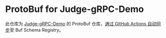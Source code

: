 # ProtoBuf for Judge-gRPC-Demo

此仓库为 [Judge-gRPC-Demo] 的 ProtoBuf 仓库，[通过 GitHub Actions 自动同步][Github Actions Workflow]至 Buf Schema Registry。

[Judge-gRPC-Demo]: https://github.com/Jisu-Woniu/judge-grpc-demo/
[Github Actions Workflow]: https://github.com/Jisu-Woniu/judge-grpc-demo/blob/main/.github/workflows/sync-bsr.yaml
